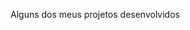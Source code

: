 
Alguns dos meus projetos desenvolvidos

<!---
- 👋 olá, me chamo Tiago Versuri //  Hello, my name is Tiago Versuri
     
- 👀 estou interessado em aprender novas linguagens, aprimorando minha lógica e estrutura de código
    // I am interested in learning new languages, improving my logic and my code structure
     
- 🌱  atualmente estou aprendendo c#, Java script e typescript//  I am currently learning C#, Java script and typescript 
       
      
- 💞️ gostaria de colaborar em algum projeto, seria interessante ganhar essa experiencia e receber dicas de aprimoramento para meus códigos
     //  would like to collaborate on some project, it would be interesting to gain this experience and receive tips for improving my codes
      
- 📫 Estou sempre de olho no meu LInkedin: Tiago Versuri // I'm always watching my LInkedin: Tiago Versuri

- 🧑🏻 Sou um estudante de Análise e desenvolvimento de sistemas, atualmente me encontro no 6º semestre da faculdade, eu já aprendi sobre VBA, VBS, Batch, C, c++, java,   sql, mysql, html, css
  // I am a student of Systems Analysis and Development, currently I am in the 3nd semester of college, I already learned about VBA, VBS, Batch, C, c++, java, sql,
  mysql, html, css
  
- 💼 Estou procurando uma chance de estágio para meu desenvolvimento profissional a aprendizado constante // I am looking for an internship chance for my professional development and constant learning
      
- 🏢 Em casa gosto de jogar videogames, assistir videos no youtube, e tocar violão quando algum amigo me empresta //  At home I like to play video games, watch videos on YouTube, and play guitar when a friend lends me 
    
- 🎮  ainda estou aprendendo sobre meu hobbye, no meu tempo livre eu dedico um tempo para aprender mais sobre o desenvolvimento de jogos, estou usando a unity e estou
aprimorando meus conhecimentos em c# // i am still learning about my hobbye, in my free time i take time to learn more about game development, i am using unity and 
Improving my skills in C#
--->
